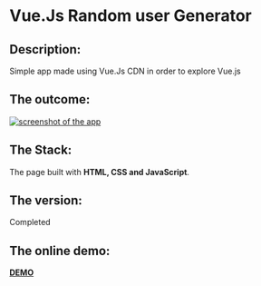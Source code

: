 # Vue.Js Random user Generator
## Description: 
Simple app made using Vue.Js CDN in order to explore Vue.js

## The outcome: 
[![screenshot of the app](./screenshot.png "screenshot of the app")](https://github.com/vladimir-bogomolov/vue-js-random-user-generator)

## The Stack: 
The page built with **HTML, CSS and JavaScript**.

## The version: 
Completed

## The online demo: 
[**DEMO**](https://vladimir-bogomolov.github.io/MeditationApp/)

